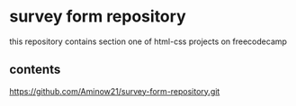 # survey form repository

this repository contains section one of html-css projects
on freecodecamp

## contents

https://github.com/Aminow21/survey-form-repository.git
